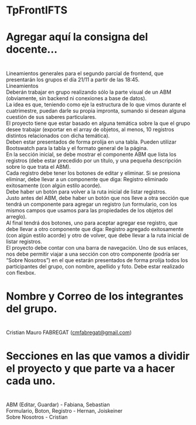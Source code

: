# TpFrontIFTS

#
# Agregar aquí la consigna del docente...
#

Lineamientos generales para el segundo parcial de frontend, que presentarán los grupos el día 21/11 a partir de las 18:45.<br />
Lineamientos<br />
Deberán trabajar en grupo realizando sólo la parte visual de un ABM (obviamente, sin backend ni conexiones a base de datos).<br />
La idea es que, teniendo como eje la estructura de lo que vimos durante el cuatrimestre, puedan darle su propia impronta, sumando si desean alguna cuestión de sus saberes particulares.<br />
El proyecto tiene que estar basado en alguna temática sobre la que el grupo desee trabajar (exportar en el array de objetos, al menos, 10 registros distintos relacionados con dicha temática).<br />
Deben estar presentados de forma prolija en una tabla. Pueden utilizar Bootswatch para la tabla y el formato general de la página.<br />
En la sección inicial, se debe mostrar el componente ABM que lista los registros (debe estar precedido por un título, y una pequeña descripción sobre lo que trata el ABM).<br />
Cada registro debe tener los botones de editar y eliminar. Si se presiona eliminar, debe llevar a un componente que diga: Registro eliminado exitosamente (con algún estilo acorde).<br />
Debe haber un botón para volver a la ruta inicial de listar registros.<br />
Justo antes del ABM, debe haber un botón que nos lleve a otra sección que tendrá un componente para agregar un registro (un formulario, con los mismos campos que usamos
para las propiedades de los objetos del arreglo).<br />
Al final tendrá dos botones, uno para aceptar agregar ese registro, que debe llevar a otro componente que diga: Registro agregado exitosamente (con algún estilo acorde) y otro de volver, que debe llevar a la ruta inicial de listar registros.<br />
El proyecto debe contar con una barra de navegación. Uno de sus enlaces, nos debe permitir viajar a una sección con otro componente (podría ser “Sobre Nosotros”) en el que
estarán presentados de forma prolija todos los participantes del grupo, con nombre, apellido y foto. Debe estar realizado con flexbox.

#
# Nombre y Correo de los integrantes del grupo.
#

Cristian Mauro FABREGAT (cmfabregat@gmail.com)

#
# Secciones en las que vamos a dividir el proyecto y que parte va a hacer cada uno.
#
##

ABM (Editar, Guardar) - Fabiana, Sebastian<br />
Formulario, Boton, Registro - Hernan, Joiskeiner<br />
Sobre Nosotros - Cristian<br />
